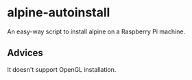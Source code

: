 # alpine-autoinstall

An easy-way script to install alpine on a Raspberry Pi machine.

## Advices

It doesn't support OpenGL installation.
